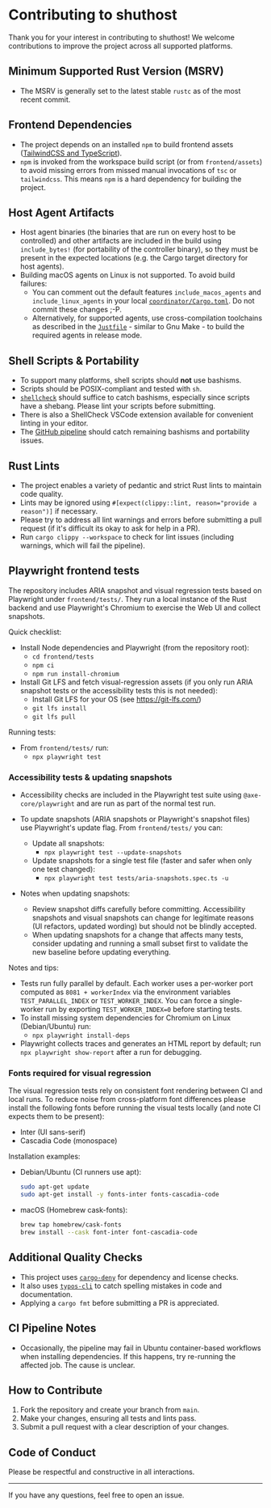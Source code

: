 # Contributing to shuthost

Thank you for your interest in contributing to shuthost! We welcome contributions to improve the project across all supported platforms.

## Minimum Supported Rust Version (MSRV)
- The MSRV is generally set to the latest stable `rustc` as of the most recent commit.

## Frontend Dependencies
- The project depends on an installed `npm` to build frontend assets ([TailwindCSS and TypeScript](../frontend/assets/package.json)).
- `npm` is invoked from the workspace build script (or from `frontend/assets`) to avoid missing errors from missed manual invocations of `tsc` or `tailwindcss`. This means `npm` is a hard dependency for building the project.


## Host Agent Artifacts
- Host agent binaries (the binaries that are run on every host to be controlled) and other artifacts are included in the build using `include_bytes!` (for portability of the controller binary), so they must be present in the expected locations (e.g. the Cargo target directory for host agents).
- Building macOS agents on Linux is not supported. To avoid build failures:
  - You can comment out the default features `include_macos_agents` and `include_linux_agents` in your local [`coordinator/Cargo.toml`](../coordinator/Cargo.toml). Do not commit these changes ;-P.
  - Alternatively, for supported agents, use cross-compilation toolchains as described in the [`Justfile`](../Justfile) - similar to Gnu Make - to build the required agents in release mode.

## Shell Scripts & Portability
- To support many platforms, shell scripts should **not** use bashisms.
- Scripts should be POSIX-compliant and tested with `sh`.
- [`shellcheck`](https://www.shellcheck.net/) should suffice to catch bashisms, especially since scripts have a shebang. Please lint your scripts before submitting.
- There is also a ShellCheck VSCode extension available for convenient linting in your editor.
- The [GitHub pipeline](../.github/workflows/main.yaml) should catch remaining bashisms and portability issues.

## Rust Lints
- The project enables a variety of pedantic and strict Rust lints to maintain code quality.
- Lints may be ignored using `#[expect(clippy::lint, reason="provide a reason")]` if necessary.
- Please try to address all lint warnings and errors before submitting a pull request (if it's difficult its okay to ask for help in a PR).
- Run `cargo clippy --workspace` to check for lint issues (including warnings, which will fail the pipeline).

## Playwright frontend tests

The repository includes ARIA snapshot and visual regression tests based on Playwright under `frontend/tests/`. They run a local instance of the Rust backend and use Playwright's Chromium to exercise the Web UI and collect snapshots.

Quick checklist:
- Install Node dependencies and Playwright (from the repository root):
  - `cd frontend/tests`
  - `npm ci`
  - `npm run install-chromium`
 - Install Git LFS and fetch visual-regression assets (if you only run ARIA snapshot tests or the accessibility tests this is not needed):
   - Install Git LFS for your OS (see https://git-lfs.com/)
   - `git lfs install`
   - `git lfs pull`

Running tests:
- From `frontend/tests/` run:
  - `npx playwright test`

### Accessibility tests & updating snapshots

- Accessibility checks are included in the Playwright test suite using `@axe-core/playwright` and are run as part of the normal test run.

- To update snapshots (ARIA snapshots or Playwright's snapshot files) use Playwright's update flag. From `frontend/tests/` you can:
  - Update all snapshots:
    - `npx playwright test --update-snapshots`
  - Update snapshots for a single test file (faster and safer when only one test changed):
    - `npx playwright test tests/aria-snapshots.spec.ts -u`

- Notes when updating snapshots:
  - Review snapshot diffs carefully before committing. Accessibility snapshots and visual snapshots can change for legitimate reasons (UI refactors, updated wording) but should not be blindly accepted.
  - When updating snapshots for a change that affects many tests, consider updating and running a small subset first to validate the new baseline before updating everything.

Notes and tips:
- Tests run fully parallel by default. Each worker uses a per-worker port computed as `8081 + workerIndex` via the environment variables `TEST_PARALLEL_INDEX` or `TEST_WORKER_INDEX`. You can force a single-worker run by exporting `TEST_WORKER_INDEX=0` before starting tests.
- To install missing system dependencies for Chromium on Linux (Debian/Ubuntu) run:
  - `npx playwright install-deps`
- Playwright collects traces and generates an HTML report by default; run `npx playwright show-report` after a run for debugging.

### Fonts required for visual regression

The visual regression tests rely on consistent font rendering between CI and local runs. To reduce noise from cross-platform font differences please install the following fonts before running the visual tests locally (and note CI expects them to be present):

- Inter (UI sans-serif)
- Cascadia Code (monospace)

Installation examples:

- Debian/Ubuntu (CI runners use apt):

  ```sh
  sudo apt-get update
  sudo apt-get install -y fonts-inter fonts-cascadia-code
  ```

- macOS (Homebrew cask-fonts):

  ```sh
  brew tap homebrew/cask-fonts
  brew install --cask font-inter font-cascadia-code
  ```

## Additional Quality Checks
- This project uses [`cargo-deny`](https://github.com/EmbarkStudios/cargo-deny) for dependency and license checks.
- It also uses [`typos-cli`](https://docs.rs/crate/typos-cli/latest) to catch spelling mistakes in code and documentation.
- Applying a `cargo fmt` before submitting a PR is appreciated.

## CI Pipeline Notes
- Occasionally, the pipeline may fail in Ubuntu container-based workflows when installing dependencies. If this happens, try re-running the affected job. The cause is unclear.

## How to Contribute
1. Fork the repository and create your branch from `main`.
2. Make your changes, ensuring all tests and lints pass.
3. Submit a pull request with a clear description of your changes.

## Code of Conduct
Please be respectful and constructive in all interactions.

---
If you have any questions, feel free to open an issue.
